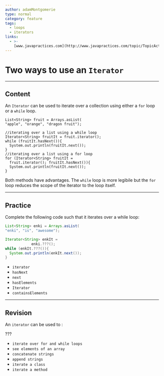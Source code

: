 ```yaml
---
author: adamMontgomerie
type: normal
category: feature
tags:
  - loops
  - iterators
links:
  - >-
    [www.javapractices.com](http://www.javapractices.com/topic/TopicAction.do?Id=125){website}
---
```


# Two ways to use an `Iterator`


---

## Content

An `Iterator` can be used to iterate over a collection using either a `for` loop or a `while` loop.

```plain-text
List<String> fruit = Arrays.asList(
"apple", "orange", "dragon fruit");

//iterating over a list using a while loop
Iterator<String> fruitIt = fruit.iterator();
while (fruitIt.hasNext()){
  System.out.println(fruitIt.next());
}
//iterating over a list using a for loop
for (Iterator<String> fruitIt =
  fruit.iterator(); fruitIt.hasNext()){
  System.out.println(fruitIt.next());
}
```

Both methods have advantages. The `while` loop is more legibile but the `for` loop reduces the scope of the iterator to the loop itself.


---

## Practice

Complete the following code such that it iterates over a while loop:

```java
List<String> enki = Arrays.asList(
"enki", "is", "awesome");

Iterator<String> enkIt =
            enki.???();
while (enkIt.???()){
  System.out.println(enkIt.next());
}
```

- `iterator`
- `hasNext`
- `next`
- `hasElements`
- `Iterator`
- `containsElements`


---

## Revision

An `iterator` can be used to :

???

- `iterate over for and while loops`
- `see elements of an array`
- `concatenate strings`
- `append strings`
- `iterate a class`
- `iterate a method`

